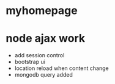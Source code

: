 # myhomepage
<h1>node ajax work</h1>
<ul>
	<li> add session control</li>
	<li> bootstrap ui</li>
	<li> location reload when content change</li>
	<li> mongodb query added</li>
</ul>